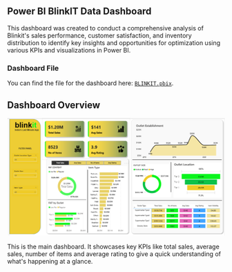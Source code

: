 ## Power BI BlinkIT Data Dashboard
This dashboard was created to conduct a comprehensive analysis of Blinkit's sales performance, customer satisfaction, and inventory distribution to identify key insights and opportunities for optimization using various KPIs and visualizations in Power BI.

### Dashboard File
You can find the file for the dashboard here: [`BLINKIT.pbix`](BLINKIT.pbix).  

## Dashboard Overview
 
![Dashboard](/PowerBI_report.png)

This is the main dashboard. It showcases key KPIs like total sales, average sales, number of items and average rating to give a quick understanding of what's happening at a glance.
